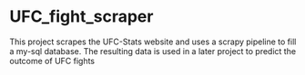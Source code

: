 # UFC_fight_scraper

This project scrapes the UFC-Stats website and uses a scrapy pipeline to fill a my-sql database. The resulting data is used in a later project to predict the outcome of UFC fights
